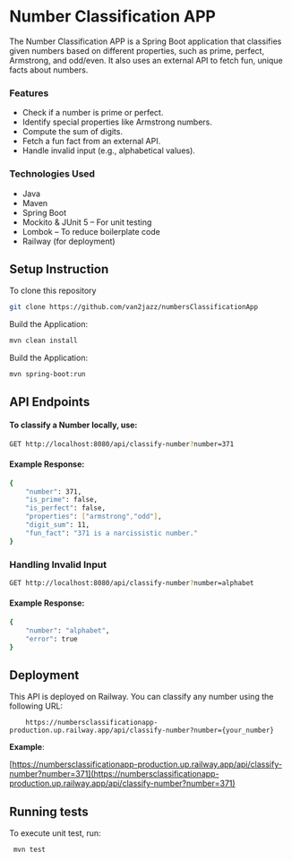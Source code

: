 # Number Classification APP

The Number Classification APP is a Spring Boot application that classifies given numbers based on different properties, such as prime, perfect, Armstrong, and odd/even. It also uses an external API to fetch fun, unique facts about numbers.

### Features

+ Check if a number is prime or perfect.
+ Identify special properties like Armstrong numbers.
+ Compute the sum of digits.
+ Fetch a fun fact from an external API.
+ Handle invalid input (e.g., alphabetical values).
  
### Technologies Used

+ Java
+ Maven 
+ Spring Boot
+ Mockito & JUnit 5 – For unit testing
+ Lombok – To reduce boilerplate code
+ Railway (for deployment)



  
## Setup Instruction

To clone this repository

```bash
git clone https://github.com/van2jazz/numbersClassificationApp
```

Build the Application:

```bash
mvn clean install
```

Build the Application:

```bash
mvn spring-boot:run
```


## API Endpoints

#### To classify a Number locally, use:

```bash
GET http://localhost:8080/api/classify-number?number=371
```
#### Example Response:
```bash
{
    "number": 371,
    "is_prime": false,
    "is_perfect": false,
    "properties": ["armstrong","odd"],
    "digit_sum": 11,
    "fun_fact": "371 is a narcissistic number."
}
```


### Handling Invalid Input
```bash
GET http://localhost:8080/api/classify-number?number=alphabet
```
#### Example Response:
```bash
{
    "number": "alphabet",
    "error": true
}
```

## Deployment
This API is deployed on Railway. You can classify any number using the following URL:
```bash{
    https://numbersclassificationapp-production.up.railway.app/api/classify-number?number={your_number}
```
**Example**:

[https://numbersclassificationapp-production.up.railway.app/api/classify-number?number=371](https://numbersclassificationapp-production.up.railway.app/api/classify-number?number=371)



## Running tests
To execute unit test, run:
```bash
 mvn test
```


